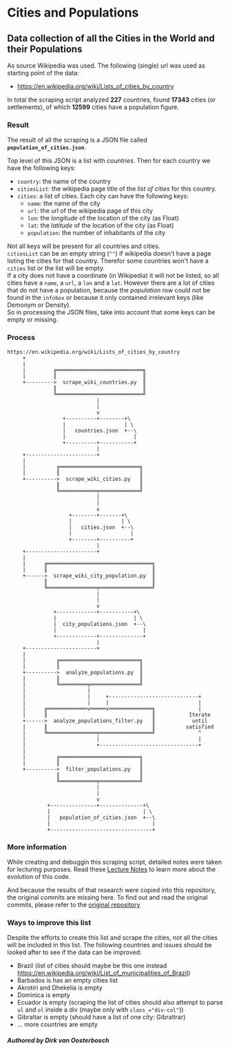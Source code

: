 # Cities and Populations

## Data collection of all the Cities in the World and their Populations

As source Wikipedia was used. The following (single) url was used as starting point of the data:

- https://en.wikipedia.org/wiki/Lists_of_cities_by_country

In total the scraping script analyzed **227** countries, found **17343** cities (or settlements), of which **12599** cities have a population figure.

### Result

The result of all the scraping is a JSON file called **`population_of_cities.json`**.

Top level of this JSON is a list with *countries*. Then for each country we have the following keys:

- `country`: the name of the country
- `citiesList`: the wikipedia page title of the *list of cities* for this country.
- `cities`: a list of cities. Each city can have the following keys:
	- `name`: the name of the city
	- `url`: the url of the wikipedia page of this city
	- `lon`: the *longitude* of the location of the city (as Float)
	- `lat`: the *latitude* of the location of the city (as Float)
	- `population`: the number of inhabitants of the city

Not all keys will be present for all countries and cities.  
`citiesList` can be an empty string (`""`) if wikipedia doesn't have a page listing the cities for that country. Therefor some countries won't have a `cities` list or the list will be empty.  
If a city does not have a coordinate (in Wikipedia) it will not be listed, so all cities have a `name`, a `url`, a `lon` and a `lat`. However there are a lot of cities that do not have a population, because the *population* row could not be found in the `infobox` or because it only contained irrelevant keys (like Demonym or Density).  
So in processing the JSON files, take into account that some keys can be empty or missing.

### Process

```
https://en.wikipedia.org/wiki/Lists_of_cities_by_country
     +
     |
     |         ╔════════════════════════════╗
     |         ║                            ║
     +--------->  scrape_wiki_countries.py  ║
               ║                            ║
               ╚════════════════════════════╝
                             |
                             |
                             v
                  +----------+--------+\
                  |                   | \
                  |   countries.json  +--\
                  |                      |
                  +----------+-----------+
                             |
     +-----------------------+
     |
     |          ╔══════════════════════════╗
     |          ║                          ║
     +---------->  scrape_wiki_cities.py   ║
                ║                          ║
                ╚════════════╤═════════════╝
                             |
                             |
                             v
                    +--------+-------+\
                    |                | \
                    |   cities.json  +--\
                    |                   |
                    +--------+----------+
                             |
     +-----------------------+
     |
     |      ╔══════════════════════════════════╗
     |      ║                                  ║
     +------>  scrape_wiki_city_population.py  ║
            ║                                  ║
            ╚════════════════╤═════════════════╝
                             |
                             |
                             v
               +-------------+-----------+\
               |                         | \
               |  city_populations.json  +--\
               |                            |
               +-------------+--------------+
                             |
     +-----------------------+
     |
     |          ╔══════════════════════════╗
     |          ║                          ║
     +---------->  analyze_populations.py  ║
     |          ║                          ║
     |          ╚═════════╤════════════════╝
     |                    |
     |                    |     +-----------------------------+
     |                    |     |                             |
     |      ╔═════════════v═════v══════════════╗              |
     |      ║                                  ║           Iterate
     +------>  analyze_populations_filter.py   ║            until
     |      ║                                  ║          satisfied
     |      ╚════════════════╤═════════════════╝              ^
     |                       |                                |
     |                       +--------------------------------+
     |
     |          ╔══════════════════════════╗
     |          ║                          ║
     +---------->  filter_populations.py   ║
                ║                          ║
                ╚════════════╤═════════════╝
                             |
                             |
                             v
             +---------------+--------------+\
             |                              | \
             |   population_of_cities.json  +--\
             |                                 |
             +---------------------------------+
```	

### More information

While creating and debuggin this scraping script, detailed notes were taken for lecturing purposes. Read these [Lecture Notes](https://github.com/ArtezGDA/Course-Material/blob/master/Lesson_09_Scraping_Notes.md) to learn more about the evolution of this code.

And because the results of that research were copied into this repository, the original commits are missing here. To find out and read the original commits, please refer to the [original repository](https://github.com/ArtezGDA/Course-Material/tree/master/ScrapingLecture)

### Ways to improve this list

Despite the efforts to create this list and scrape the cities, not all the cities will be included in this list. The following countries and issues should be looked after to see if the data can be improved:

- Brazil (list of cities should maybe be this one instead https://en.wikipedia.org/wiki/List_of_municipalities_of_Brazil)
- Barbados is has an empty cities list
- Akrotiri and Dhekelia is empty
- Dominica is empty
- Ecuador is empty (scraping the list of cities should also attempt to parse `ul` and `ol` inside a div (maybe only with `class_="div-col"`))
- Gibraltar is empty (should have a list of one city: Gibraltrar)
- ... more countries are empty

##### Authored by Dirk van Oosterbosch
